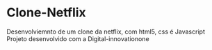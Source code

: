 # Clone-Netflix
Desenvolviemnto de um clone da netflix, com html5, css é Javascript
Projeto desenvolvido com a Digital-innovationone
